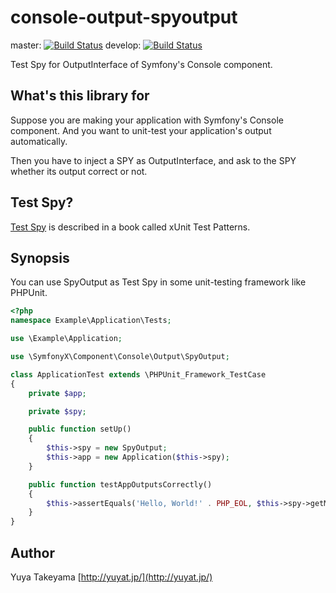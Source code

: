 console-output-spyoutput
========================

master: [![Build Status](https://secure.travis-ci.org/yuya-takeyama/console-output-spyoutput.png?branch=master)](http://travis-ci.org/yuya-takeyama/console-output-spyoutput)
develop: [![Build Status](https://secure.travis-ci.org/yuya-takeyama/console-output-spyoutput.png?branch=develop)](http://travis-ci.org/yuya-takeyama/console-output-spyoutput)

Test Spy for OutputInterface of Symfony's Console component.

What's this library for
-----------------------

Suppose you are making your application with Symfony's Console component. And you want to unit-test your application's output automatically.

Then you have to inject a SPY as OutputInterface, and ask to the SPY whether its output correct or not.

Test Spy?
---------

[Test Spy](http://xunitpatterns.com/Test%20Spy.html) is described in a book called xUnit Test Patterns.

Synopsis
--------

You can use SpyOutput as Test Spy in some unit-testing framework like PHPUnit.

```php
<?php
namespace Example\Application\Tests;

use \Example\Application;

use \SymfonyX\Component\Console\Output\SpyOutput;

class ApplicationTest extends \PHPUnit_Framework_TestCase
{
    private $app;

    private $spy;

    public function setUp()
    {
        $this->spy = new SpyOutput;
        $this->app = new Application($this->spy);
    }

    public function testAppOutputsCorrectly()
    {
        $this->assertEquals('Hello, World!' . PHP_EOL, $this->spy->getMessage());
    }
}
```

Author
-----

Yuya Takeyama [http://yuyat.jp/](http://yuyat.jp/)
